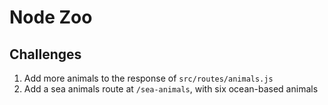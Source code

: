 # Node Zoo

## Challenges

1. Add more animals to the response of `src/routes/animals.js`
2. Add a sea animals route at `/sea-animals`, with six ocean-based animals

